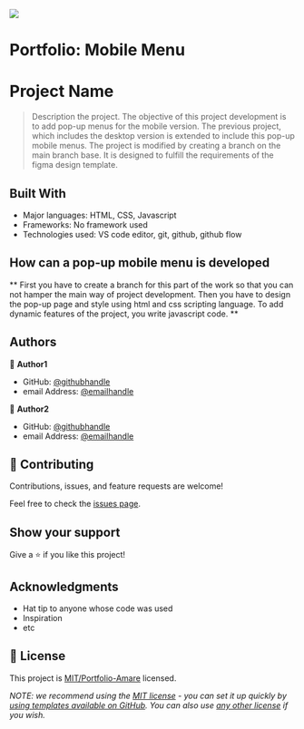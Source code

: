 ![](https://img.shields.io/badge/Microverse-blueviolet)

# Portfolio: Mobile Menu

# Project Name

> Description the project.
The objective of this project development is to add pop-up menus for the mobile version. The previous project, which includes the desktop version is extended to include this pop-up mobile menus. The project is modified by creating a branch on the main branch base. It is designed to fulfill the requirements of the figma design template.


## Built With

- Major languages: HTML, CSS, Javascript
- Frameworks: No framework used
- Technologies used: VS code editor, git, github, github flow



## How can a pop-up mobile menu is developed

** First you have to create a branch for this part of the work so that you can not hamper the main way of project development. Then you have to design the pop-up page and style using html and css scripting language. To add dynamic features of the project, you write javascript code. **




## Authors

👤 **Author1**

- GitHub: [@githubhandle](https://github.com/amare1990)
- email Address: [@emailhandle](juandapps@hotmail.com)

👤 **Author2**

- GitHub: [@githubhandle](J2ZROMERO)
- email Address: [@emailhandle](jose-zromero@hotmail.com)

## 🤝 Contributing

Contributions, issues, and feature requests are welcome!

Feel free to check the [issues page](../../issues/).

## Show your support

Give a ⭐️ if you like this project!

## Acknowledgments

- Hat tip to anyone whose code was used
- Inspiration
- etc

## 📝 License

This project is [MIT/Portfolio-Amare](./LICENSE) licensed.

_NOTE: we recommend using the [MIT license](https://choosealicense.com/licenses/mit/) - you can set it up quickly by [using templates available on GitHub](https://docs.github.com/en/communities/setting-up-your-project-for-healthy-contributions/adding-a-license-to-a-repository). You can also use [any other license](https://choosealicense.com/licenses/) if you wish._
